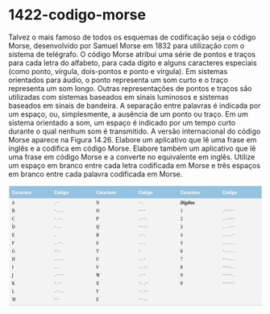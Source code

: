 # 1422-codigo-morse
 Talvez o mais famoso de todos os esquemas de codificação seja o código Morse, desenvolvido por Samuel Morse em 1832
para utilização com o sistema de telégrafo. O código Morse atribui uma série de pontos e traços para cada letra do alfabeto, para cada dígito
e alguns caracteres especiais (como ponto, vírgula, dois-pontos e ponto e vírgula). Em sistemas orientados para áudio, o ponto representa um som curto e o traço representa um som longo. Outras representações de pontos e traços são utilizadas com sistemas baseados em sinais
luminosos e sistemas baseados em sinais de bandeira. A separação entre palavras é indicada por um espaço, ou, simplesmente, a ausência
de um ponto ou traço. Em um sistema orientado a som, um espaço é indicado por um tempo curto durante o qual nenhum som é transmitido. A versão internacional do código Morse aparece na Figura 14.26.
Elabore um aplicativo que lê uma frase em inglês e a codifica em código Morse. Elabore também um aplicativo que lê uma frase em
código Morse e a converte no equivalente em inglês. Utilize um espaço em branco entre cada letra codificada em Morse e três espaços em
branco entre cada palavra codificada em Morse.

![1.PNG](1.PNG)

